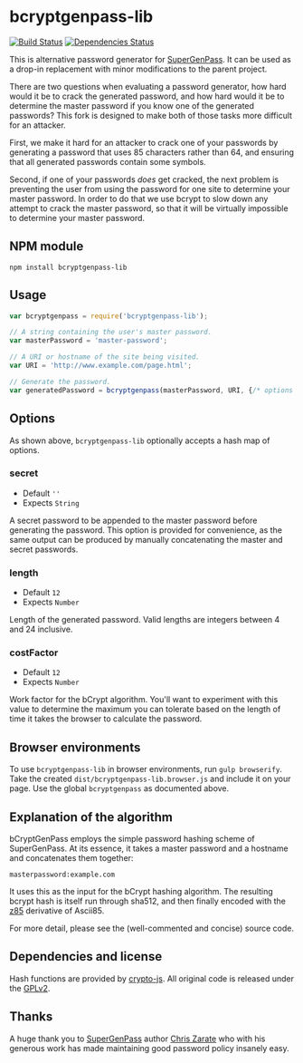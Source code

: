 # bcryptgenpass-lib

[![Build Status][build-status]][travis-ci]
[![Dependencies Status][dependencies-status]][gemnasium]

This is alternative password generator for [SuperGenPass][sgp]. It can be used as a drop-in replacement with minor modifications to the parent project.

There are two questions when evaluating a password generator, how hard would it be to crack the generated password, and how hard would it be to determine the master password if you know one of the generated passwords?
This fork is designed to make both of those tasks more difficult for an attacker.  

First, we make it hard for an attacker to crack one of your passwords by generating a password that uses 85 characters rather than 64, and ensuring that all generated passwords contain some symbols.  

Second, if one of your passwords *does* get cracked, the next problem is preventing the user from using the password for one site to determine your master password.  In order to do that we use bcrypt to slow down any attempt to crack the master password, so that it will be virtually impossible to determine your master password.



## NPM module

```shell
npm install bcryptgenpass-lib
```


## Usage

```javascript
var bcryptgenpass = require('bcryptgenpass-lib');

// A string containing the user's master password.
var masterPassword = 'master-password';

// A URI or hostname of the site being visited.
var URI = 'http://www.example.com/page.html';

// Generate the password.
var generatedPassword = bcryptgenpass(masterPassword, URI, {/* options */});
```


## Options

As shown above, `bcryptgenpass-lib` optionally accepts a hash map of options.

### secret

* Default `''`
* Expects `String`

A secret password to be appended to the master password before generating the
password. This option is provided for convenience, as the same output can be
produced by manually concatenating the master and secret passwords.

### length

* Default `12`
* Expects `Number`

Length of the generated password. Valid lengths are integers between 4 and 24
inclusive.

### costFactor

* Default `12`
* Expects `Number`

Work factor for the bCrypt algorithm.  You'll want to experiment with this value to determine the maximum you can tolerate based on the length of time it takes the browser to calculate the password.


## Browser environments

To use `bcryptgenpass-lib` in browser environments, run `gulp browserify`. Take
the created `dist/bcryptgenpass-lib.browser.js` and include it on your page. Use
the global `bcryptgenpass` as documented above.


## Explanation of the algorithm

bCryptGenPass employs the simple password hashing scheme of SuperGenPass. At its essence, it takes
a master password and a hostname and concatenates them together:

```
masterpassword:example.com
```

It uses this as the input for the bCrypt hashing algorithm. The resulting bcrypt hash is itself run through sha512, and then finally encoded with the [z85] derivative of Ascii85.

For more detail, please see the (well-commented and concise) source code.


## Dependencies and license

Hash functions are provided by [crypto-js][crypto-js]. All original code is
released under the [GPLv2][gplv2].


## Thanks

A huge thank you to [SuperGenPass][sgp] author [Chris Zarate][chriszarate] who with his generous work has made maintaining good password policy insanely easy.


[sgp]: http://supergenpass.com
[build-status]: https://secure.travis-ci.org/cmcnulty/bcryptgenpass-lib.svg?branch=master
[dependencies-status]: https://gemnasium.com/cmcnulty/bcryptgenpass-lib.svg
[travis-ci]: http://travis-ci.org/cmcnulty/bcryptgenpass-lib
[gemnasium]: https://gemnasium.com/cmcnulty/bcryptgenpass-lib
[crypto-js]: https://www.npmjs.org/package/crypto-js
[chriszarate]: https://github.com/chriszarate/
[gplv2]: http://www.gnu.org/licenses/gpl-2.0.html
[z85]: http://rfc.zeromq.org/spec:32
